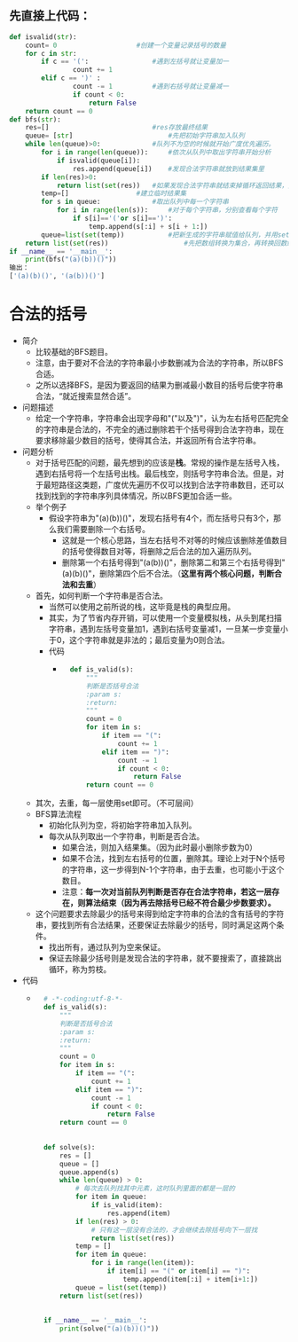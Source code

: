 ## 先直接上代码：

```python
def isvalid(str):
	count= 0					#创建一个变量记录括号的数量
	for c in str:
		if c == '(':				#遇到左括号就让变量加一
				count += 1
		elif c == ')' :
				count -= 1			#遇到右括号就让变量减一
				if count < 0:
					return False
	return count == 0
def bfs(str):
	res=[]							#res存放最终结果
	queue= [str]						#先把初始字符串加入队列
	while len(queue)>0:				#队列不为空的时候就开始广度优先遍历。
		for i in range(len(queue)):		#依次从队列中取出字符串开始分析
			if isvalid(queue[i]):
				res.append(queue[i])	#发现合法字符串就放到结果集里
		if len(res)>0:
		 	return list(set(res))	#如果发现合法字符串就结束掉循环返回结果，并用集合去重
		temp=[]					#建立临时结果集
		for s in queue:				#取出队列中每一个字符串
		  	for i in range(len(s)):		#对于每个字符串，分别查看每个字符
		  		if s[i]=='('or s[i]==')':
		  			temp.append(s[:i] + s[i + 1:])
		queue=list(set(temp))			#把新生成的字符串赋值给队列，并用set()函数去重
	return list(set(res))					#先把数组转换为集合，再转换回数组来去
if __name__ == '__main__':
    print(bfs("(a)(b))()"))
输出：
['(a)(b)()', '(a(b))()']
```

# 合法的括号
- 简介
	- 比较基础的BFS题目。
	- 注意，由于要对不合法的字符串最小步数删减为合法的字符串，所以BFS合适。
	- 之所以选择BFS，是因为要返回的结果为删减最小数目的括号后使字符串合法，“就近搜索显然合适”。
- 问题描述
	- 给定一个字符串，字符串会出现字母和"("以及")"，认为左右括号匹配完全的字符串是合法的，不完全的通过删除若干个括号得到合法字符串，现在要求移除最少数目的括号，使得其合法，并返回所有合法字符串。
- 问题分析
	- 对于括号匹配的问题，最先想到的应该是**栈**。常规的操作是左括号入栈，遇到右括号将一个左括号出栈。最后栈空，则括号字符串合法。但是，对于最短路径这类题，广度优先遍历不仅可以找到合法字符串数目，还可以找到找到的字符串序列具体情况，所以BFS更加合适一些。
	- 举个例子
		- 假设字符串为"(a)(b))()"，发现右括号有4个，而左括号只有3个，那么我们需要删除一个右括号。
			- 这就是一个核心思路，当左右括号不对等的时候应该删除差值数目的括号使得数目对等，将删除之后合法的加入遍历队列。
			- 删除第一个右括号得到"(a(b))()"，删除第二和第三个右括号得到"(a)(b)()"，删除第四个后不合法。（**这里有两个核心问题，判断合法和去重**）
	- 首先，如何判断一个字符串是否合法。
		- 当然可以使用之前所说的栈，这毕竟是栈的典型应用。
		- 其实，为了节省内存开销，可以使用一个变量模拟栈，从头到尾扫描字符串，遇到左括号变量加1，遇到右括号变量减1，一旦某一步变量小于0，这个字符串就是非法的；最后变量为0则合法。
		- 代码
			- ```python
				def is_valid(s):
				    """
				    判断是否括号合法
				    :param s: 
				    :return: 
				    """
				    count = 0
				    for item in s:
				        if item == "(":
				            count += 1
				        elif item == ")":
				            count -= 1
				            if count < 0:
				                return False
				    return count == 0
				```
	- 其次，去重，每一层使用set即可。（不可层间）
	- BFS算法流程
		- 初始化队列为空，将初始字符串加入队列。
		- 每次从队列取出一个字符串，判断是否合法。
			- 如果合法，则加入结果集。（因为此时最小删除步数为0）
			- 如果不合法，找到左右括号的位置，删除其。理论上对于N个括号的字符串，这一步得到N-1个字符串，由于去重，也可能小于这个数目。
			- 注意：**每一次对当前队列判断是否存在合法字符串，若这一层存在，则算法结束（因为再去除括号已经不符合最少步数要求）。**
	- 这个问题要求去除最少的括号来得到给定字符串的合法的含有括号的字符串，要找到所有合法结果，还要保证去除最少的括号，同时满足这两个条件。
		- 找出所有，通过队列为空来保证。
		- 保证去除最少括号则是发现合法的字符串，就不要搜索了，直接跳出循环，称为剪枝。
- 代码
	- ```python
		# -*-coding:utf-8-*-
		def is_valid(s):
		    """
		    判断是否括号合法
		    :param s:
		    :return:
		    """
		    count = 0
		    for item in s:
		        if item == "(":
		            count += 1
		        elif item == ")":
		            count -= 1
		            if count < 0:
		                return False
		    return count == 0
		
		
		def solve(s):
		    res = []
		    queue = []
		    queue.append(s)
		    while len(queue) > 0:
		        # 每次去队列找其中元素，这时队列里面的都是一层的
		        for item in queue:
		            if is_valid(item):
		                res.append(item)
		        if len(res) > 0:
		            # 只有这一层没有合法的，才会继续去除括号向下一层找
		            return list(set(res))
		        temp = []
		        for item in queue:
		            for i in range(len(item)):
		                if item[i] == "(" or item[i] == ")":
		                    temp.append(item[:i] + item[i+1:])
		        queue = list(set(temp))
		    return list(set(res))
		
		
		if __name__ == '__main__':
		    print(solve("(a)(b))()"))
		
		```
